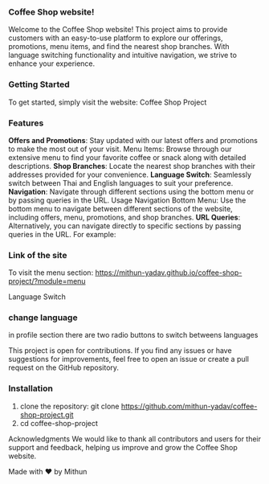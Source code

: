 ### Coffee Shop website!
Welcome to the Coffee Shop website! This project aims to provide customers with an easy-to-use platform to explore our offerings, promotions, menu items, and find the nearest shop branches. With language switching functionality and intuitive navigation, we strive to enhance your experience.

### Getting Started
To get started, simply visit the website: Coffee Shop Project

### Features
**Offers and Promotions**: Stay updated with our latest offers and promotions to make the most out of your visit.
Menu Items: Browse through our extensive menu to find your favorite coffee or snack along with detailed descriptions.
**Shop Branches**: Locate the nearest shop branches with their addresses provided for your convenience.
**Language Switch**: Seamlessly switch between Thai and English languages to suit your preference.
**Navigation**: Navigate through different sections using the bottom menu or by passing queries in the URL.
Usage
Navigation
Bottom Menu: Use the bottom menu to navigate between different sections of the website, including offers, menu, promotions, and shop branches.
**URL Queries**: Alternatively, you can navigate directly to specific sections by passing queries in the URL. For example:
### Link of the site
To visit the menu section: https://mithun-yadav.github.io/coffee-shop-project/?module=menu

Language Switch
### change language
in profile section there are two radio buttons to switch betweens languages

This project is open for contributions. If you find any issues or have suggestions for improvements, feel free to open an issue or create a pull request on the GitHub repository.
### Installation
1. clone the repository: git clone https://github.com/mithun-yadav/coffee-shop-project.git
2. cd coffee-shop-project


Acknowledgments
We would like to thank all contributors and users for their support and feedback, helping us improve and grow the Coffee Shop website.

Made with ❤️ by Mithun